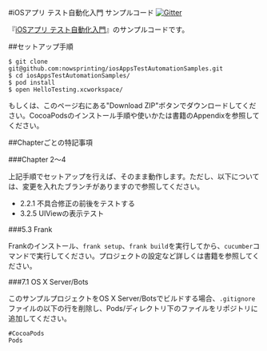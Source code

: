 #iOSアプリ テスト自動化入門 サンプルコード
[![Gitter](https://badges.gitter.im/nowsprinting/iosAppsTestAutomationSamples.png)](https://gitter.im/nowsprinting/iosAppsTestAutomationSamples)

『[iOSアプリ テスト自動化入門](http://www.amazon.co.jp/exec/obidos/ASIN/4798040894/nowsprinting-22/)』のサンプルコードです。



##セットアップ手順

    $ git clone git@github.com:nowsprinting/iosAppsTestAutomationSamples.git
    $ cd iosAppsTestAutomationSamples/
    $ pod install
    $ open HelloTesting.xcworkspace/

もしくは、このページ右にある"Download ZIP"ボタンでダウンロードしてください。CocoaPodsのインストール手順や使いかたは書籍のAppendixを参照してください。



##Chapterごとの特記事項

###Chapter 2〜4

上記手順でセットアップを行えば、そのまま動作します。ただし、以下については、変更を入れたブランチがありますので参照してください。

- 2.2.1 不具合修正の前後をテストする
- 3.2.5 UIViewの表示テスト


###5.3 Frank

Frankのインストール、`frank setup`、`frank build`を実行してから、`cucumber`コマンドで実行してください。プロジェクトの設定など詳しくは書籍を参照してください。


###7.1 OS X Server/Bots

このサンプルプロジェクトをOS X Server/Botsでビルドする場合、`.gitignore`ファイルの以下の行を削除し、Pods/ディレクトリ下のファイルをリポジトリに追加してください。

    #CocoaPods
    Pods
